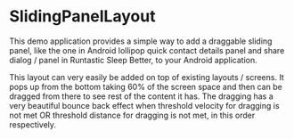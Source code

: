 # SlidingPanelLayout
This demo application provides a simple way to add a draggable sliding panel, like the one in Android lollipop quick contact details panel and share dialog / panel in Runtastic Sleep Better, to your Android application.

This layout can very easily be added on top of existing layouts / screens. It pops up from the bottom taking 60% of the screen space and then can be dragged from there to see rest of the content it has. The dragging has a very beautiful bounce back effect when threshold velocity for dragging is not met OR threshold distance for dragging is not met, in this order respectively.
